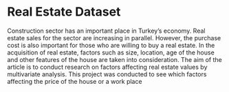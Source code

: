# Real Estate Dataset

Construction sector has an important place in Turkey’s economy. Real estate sales for the sector are increasing in parallel. However, the purchase cost is also important for those who are willing to buy a real estate. In the acquisition of real estate, factors such as size, location, age of the house and other features of the house are taken into consideration. The aim of the article is to conduct research on factors affecting real estate values by multivariate analysis. This project was conducted to see which factors affecting the price of the house or a work place
